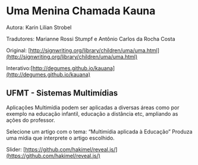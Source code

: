 # Uma Menina Chamada Kauna

Autora: Karin Lilian Strobel

Tradutores: Marianne Rossi Stumpf e Antônio Carlos da Rocha Costa

Original: [http://signwriting.org/library/children/uma/uma.html](http://signwriting.org/library/children/uma/uma.html)

Interativo:[http://degumes.github.io/kauana](http://degumes.github.io/kauana)

## UFMT - Sistemas Multimídias

Aplicações Multimídia podem ser aplicadas a diversas áreas como por exemplo na educação infantil, educação a distância etc, ampliando as ações do professor.

Selecione um artigo com o tema: “Multimídia aplicada à Educação”
Produza uma mídia que interprete o artigo escolhido.

Slider: [https://github.com/hakimel/reveal.js/](https://github.com/hakimel/reveal.js/)